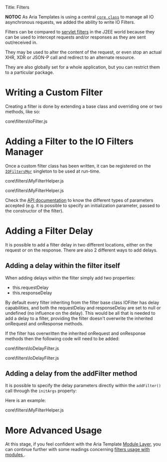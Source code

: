 Title: Filters

__NOTOC__
As Aria Templates is using a central <code>[core class](http://ariatemplates.com/api/#aria.core.IO)</code>  to manage all IO asynchronous requests, we added the ability to write IO Filters.

Filters can be compared to [servlet filters](http://java.sun.com/products/servlet/Filters.html) in the J2EE world because they can be used to intercept requests and/or responses as they are sent out/received in.

They may be used to alter the content of the request, or even stop an actual XHR, XDR or JSON-P call and redirect to an alternate resource.

They are also globally set for a whole application, but you can restrict them to a particular package.

# Writing a Custom Filter

Creating a filter is done by extending a base class and overriding one or two methods, like so:

<srcinclude lang="Javascript" outdent="true">core\filters\IoFilter.js</srcinclude>

# Adding a Filter to the IO Filters Manager

Once a custom filter class has been written, it can be registered on the <code>[IOFiltersMgr](http://ariatemplates.com/api/#aria.core.IOFiltersMgr)</code> singleton to be used at run-time.

<srcinclude tag="attachFilter" lang="Javascript" outdent="true">core\filters\MyFilterHelper.js</srcinclude>


<srcinclude tag="detachFilter" lang="Javascript" outdent="true">core\filters\MyFilterHelper.js</srcinclude>

Check the [API documentation](http://ariatemplates.com/api/#aria.core.IOFiltersMgr:addFilter:method) to know the different types of parameters accepted (e.g. it is possible to specify an initialization parameter, passed to the constructor of the filter).

# Adding a Filter Delay

It is possible to add a filter delay in two different locations, either on the request or on the response.
There are also 2 different ways to add delays.

## Adding a delay within the filter itself

When adding delays within the filter simply add two properties:
* this.requestDelay
* this.responseDelay

By default every filter inheriting from the filter base class IOFilter has delay capabilities, and both the requestDelay and responseDelay are set to null or undefined (no influence on the delay).  This would be all that is needed to add a delay to a filter, providing the filter doesn't overwrite the inherited onRequest and onResponse methods.

If the filter has overwritten the inherited onRequest and onResponse methods then the following code will need to be added:


<srcinclude tag="delayFilterConstructor" lang="Javascript" outdent="true">core\filters\IoDelayFilter.js</srcinclude>


<srcinclude tag="delayFilter" lang="Javascript" outdent="true">core\filters\IoDelayFilter.js</srcinclude>

## Adding a delay from the addFilter method

It is possible to specify the delay parameters directly within the <code>addFilter()</code> call through the <code>initArgs</code> property:

Here is an example:

<srcinclude tag="delayFilter" lang="Javascript" outdent="true">core\filters\MyFilterHelper.js</srcinclude>

# More Advanced Usage

At this stage, if you feel confident with the Aria Template [Module Layer](Modules_Layer_-_The_Application_Generator), you can continue further with some readings concerning [filters usage with modules ](Modules_Filters).